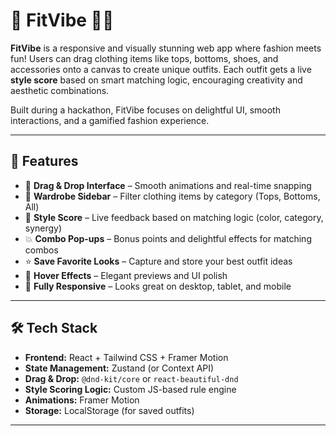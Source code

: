 # 🧥 FitVibe 🎨✨

**FitVibe** is a responsive and visually stunning web app where fashion meets fun! Users can drag clothing items like tops, bottoms, shoes, and accessories onto a canvas to create unique outfits. Each outfit gets a live **style score** based on smart matching logic, encouraging creativity and aesthetic combinations.

Built during a hackathon, FitVibe focuses on delightful UI, smooth interactions, and a gamified fashion experience.

---

## 🎯 Features

- 🧲 **Drag & Drop Interface** – Smooth animations and real-time snapping
- 🧥 **Wardrobe Sidebar** – Filter clothing items by category (Tops, Bottoms, All)
- 🧠 **Style Score** – Live feedback based on matching logic (color, category, synergy)
- 💥 **Combo Pop-ups** – Bonus points and delightful effects for matching combos
- ⭐ **Save Favorite Looks** – Capture and store your best outfit ideas
- 🌈 **Hover Effects** – Elegant previews and UI polish
- 📱 **Fully Responsive** – Looks great on desktop, tablet, and mobile

---

## 🛠 Tech Stack

- **Frontend:** React + Tailwind CSS + Framer Motion
- **State Management:** Zustand (or Context API)
- **Drag & Drop:** `@dnd-kit/core` or `react-beautiful-dnd`
- **Style Scoring Logic:** Custom JS-based rule engine
- **Animations:** Framer Motion
- **Storage:** LocalStorage (for saved outfits)

---

